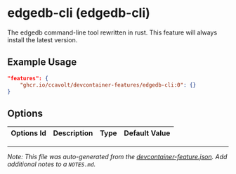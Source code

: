 # edgedb-cli (edgedb-cli)

The edgedb command-line tool rewritten in rust. This feature will always install the latest version.

## Example Usage

```json
"features": {
    "ghcr.io/ccavolt/devcontainer-features/edgedb-cli:0": {}
}
```

## Options

| Options Id | Description | Type | Default Value |
| ---------- | ----------- | ---- | ------------- |

---

_Note: This file was auto-generated from the [devcontainer-feature.json](https://github.com/ccavolt/devcontainer-features/blob/main/src/edgedb-cli/devcontainer-feature.json). Add additional notes to a `NOTES.md`._

